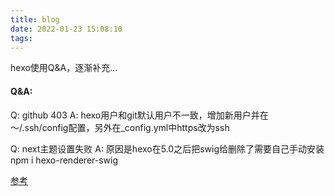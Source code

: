 ```yaml
---
title: blog
date: 2022-01-23 15:08:10
tags: 
---
```

hexo使用Q&A，逐渐补充...

<!-- more -->

#### Q&A:

Q: github 403 
A: hexo用户和git默认用户不一致，增加新用户并在～/.ssh/config配置，另外在_config.yml中https改为ssh

Q: next主题设置失败
A: 原因是hexo在5.0之后把swig给删除了需要自己手动安装 npm i hexo-renderer-swig


[参考](https://zhuanlan.zhihu.com/p/26625249)



